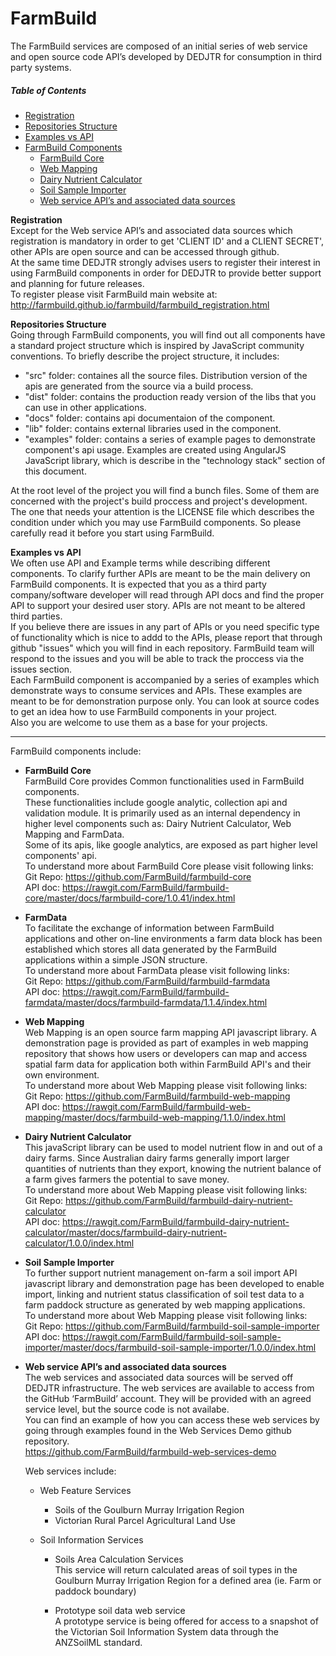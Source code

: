 # FarmBuild
The FarmBuild services are composed of an initial series of web service and open source code API’s developed by DEDJTR for consumption in third party systems.<br/>

##### Table of Contents
  - [Registration](#registration)<br/>
  - [Repositories Structure](#repositories-structure)<br/>
  - [Examples vs API](#api-vs-examples)<br/>
  - [FarmBuild Components](#farmBuild-components)
     - [FarmBuild Core](#farmBuild-core)
     - [Web Mapping](#web-mapping)
     - [Dairy Nutrient Calculator](#dairy-nutrient-calculator)
     - [Soil Sample Importer](#soil-sample-importer)
     - [Web service API’s and associated data sources](web-service)


**<a name="registration">Registration</a>**<br/>
Except for the Web service API’s and associated data sources which registration is mandatory in order to get 'CLIENT ID' and a CLIENT SECRET', other APIs are open source and can be accessed through github.<br/>
At the same time DEDJTR strongly advises users to register their interest in using FarmBuild components in order for DEDJTR to provide better support and planning for future releases.<br/>
To register please visit FarmBuild main website at:<br/>
http://farmbuild.github.io/farmbuild/farmbuild_registration.html

**<a name="repositories-structure">Repositories Structure</a>**<br/>
Going through FarmBuild components, you will find out all components have a standard project structure which is inspired by JavaScript community conventions. To briefly describe the project structure, it includes:
 - "src" folder: containes all the source files. Distribution version of the apis are generated from the source via a build process.
 - "dist" folder: contains the production ready version of the libs that you can use in other applications.
 - "docs" folder: contains api documentaion of the component.
 - "lib" folder: contains external libraries used in the component.
 - "examples" folder: contains a series of example pages to demonstrate component's api usage. Examples are created using AngularJS JavaScript library, which is describe in the "technology stack" section of this document.
  
 
At the root level of the project you will find a bunch files. Some of them are concerned with the project's build proccess and project's development. The one that needs your attention is the LICENSE file which describes the condition under which you may use FarmBuild components. So please carefully read it before you start using FarmBuild.


**<a name="api-vs-examples"/>Examples vs API</a>**<br/>
We often use API and Example terms while describing different components.
To clarify further APIs are meant to be the main delivery on FarmBuild components. It is expected that you as a third party company/software developer will read through API docs and find the proper API to support your desired user story. APIs are not meant to be altered third parties.<br/>
If you believe there are issues in any part of APIs or you need specific type of functionality which is nice to addd to the APIs, please report that through github "issues" which you will find in each repository. FarmBuild team will respond to the issues and you will be able to track the proccess via the issues section.<br/>
Each FarmBuild component is accompanied by a series of examples which demonstrate ways to consume services and APIs. These examples are meant to be for demonstration purpose only. You can look at source codes to get an idea how to use FarmBuild components in your project.<br/>
Also you are welcome to use them as a base for your projects.

----------

<a name="farmBuild-components">FarmBuild components</a> include:

- **<a name="farmBuild-core">FarmBuild Core</a>** <br/>
FarmBuild Core provides Common functionalities used in FarmBuild components.<br/>
These functionalities include google analytic, collection api and validation module. It is primarily used as an internal dependency in higher level components such as: Dairy Nutrient Calculator, Web Mapping and FarmData.<br/>
Some of its apis, like google analytics, are exposed as part higher level components' api.<br/>
 To understand more about FarmBuild Core please visit following links:<br/>
 Git Repo: <a href="https://github.com/FarmBuild/farmbuild-core" target="_blank"> https://github.com/FarmBuild/farmbuild-core</a><br/>
 API doc: <a href="https://rawgit.com/FarmBuild/farmbuild-core/master/docs/farmbuild-core/1.0.41/index.html" target="_blank"> https://rawgit.com/FarmBuild/farmbuild-core/master/docs/farmbuild-core/1.0.41/index.html</a>

- **<a name="farmData">FarmData</a>** <br/>
 To facilitate the exchange of information between FarmBuild applications and other on-line environments a farm data block has been established which stores all data generated by the FarmBuild applications within a simple JSON structure.<br/>
 To understand more about FarmData please visit following links:<br/>
 Git Repo: <a href="https://github.com/FarmBuild/farmbuild-farmdata" target="_blank">https://github.com/FarmBuild/farmbuild-farmdata</a><br/>
 API doc: <a href="https://rawgit.com/FarmBuild/farmbuild-farmdata/master/docs/farmbuild-farmdata/1.1.4" target="_blank">https://rawgit.com/FarmBuild/farmbuild-farmdata/master/docs/farmbuild-farmdata/1.1.4/index.html</a>

- **<a name="web-mapping">Web Mapping</a>** <br/>
Web Mapping is an open source farm mapping API javascript library. A demonstration page is provided as part of examples in web mapping repository that shows how users or developers can map and access spatial farm data for application both within FarmBuild API's and their own environment.<br/>
 To understand more about Web Mapping please visit following links:<br/>
 Git Repo: <a href="https://github.com/FarmBuild/farmbuild-web-mapping" target="_blank"> https://github.com/FarmBuild/farmbuild-web-mapping</a><br/>
 API doc: <a href="https://rawgit.com/FarmBuild/farmbuild-web-mapping/master/docs/farmbuild-web-mapping/1.1.0/index.html" target="_blank">https://rawgit.com/FarmBuild/farmbuild-web-mapping/master/docs/farmbuild-web-mapping/1.1.0/index.html</a>

- **<a name="dairy-nutrient-calculator">Dairy Nutrient Calculator</a>** <br/>
This javaScript library can be used to model nutrient flow in and out of a dairy farms. Since Australian dairy farms generally import larger quantities of nutrients than they export, knowing the nutrient balance of a farm gives farmers the potential to save money.<br/>
 To understand more about Web Mapping please visit following links:<br/>
 Git Repo: <a href="https://github.com/FarmBuild/farmbuild-dairy-nutrient-calculator" target="_blank"> https://github.com/FarmBuild/farmbuild-dairy-nutrient-calculator</a><br/>
 API doc: <a href="https://rawgit.com/FarmBuild/farmbuild-dairy-nutrient-calculator/master/docs/farmbuild-dairy-nutrient-calculator/1.0.0/index.html" target="_blank">https://rawgit.com/FarmBuild/farmbuild-dairy-nutrient-calculator/master/docs/farmbuild-dairy-nutrient-calculator/1.0.0/index.html</a>

- **<a name="soil-sample-importer">Soil Sample Importer</a>** <br/>
To further support nutrient management on-farm a soil import API javascript library and demonstration page has been developed to enable import, linking and nutrient status classification of soil test data to a farm paddock structure as generated by web mapping applications.<br/>
 To understand more about Web Mapping please visit following links:<br/>
 Git Repo: <a href="https://github.com/FarmBuild/farmbuild-soil-sample-importer" target="_blank"> https://github.com/FarmBuild/farmbuild-soil-sample-importer</a><br/>
 API doc: <a href="https://rawgit.com/FarmBuild/farmbuild-soil-sample-importer/master/docs/farmbuild-soil-sample-importer/1.0.0/index.html" target="_blank">https://rawgit.com/FarmBuild/farmbuild-soil-sample-importer/master/docs/farmbuild-soil-sample-importer/1.0.0/index.html</a>

- **<a name="web-service">Web service API’s and associated data sources</a>**<br/>
The web services and associated data sources will be served off DEDJTR infrastructure. The web services are available to access from the GitHub ‘FarmBuild’ account. They will be provided with an agreed service level, but the source code is not availabe.<br/>
You can find an example of how you can access these web services by going through examples found in the Web Services Demo github repository.<br/>
https://github.com/FarmBuild/farmbuild-web-services-demo

  Web services include:

    - Web Feature Services<br/>
      - Soils of the Goulburn Murray Irrigation Region
      - Victorian Rural Parcel Agricultural Land Use
  
    - Soil Information Services
      - Soils Area Calculation Services<br/>
        This service will return calculated areas of soil types in the Goulburn Murray Irrigation Region for a defined area (ie. Farm or paddock boundary)
  
      - Prototype soil data web service<br/>
      A prototype service is being offered for access to a snapshot of the Victorian Soil Information System data through the ANZSoilML standard.
